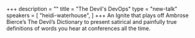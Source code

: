 +++
description = ""
title = "The Devil's DevOps"
type = "new-talk"
speakers = [
        "heidi-waterhouse",
]
+++
An Ignite that plays off Ambrose Bierce’s The Devil’s Dictionary to
present satirical and painfully true definitions of words you hear at
conferences all the time.